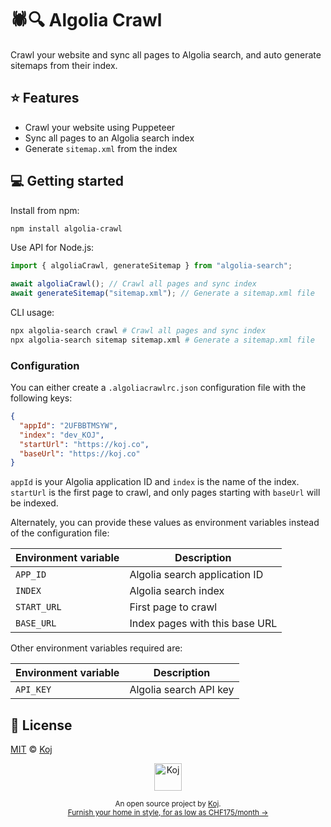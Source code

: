 # 🕷️🔍 Algolia Crawl

Crawl your website and sync all pages to Algolia search, and auto generate sitemaps from their index.

## ⭐️ Features

- Crawl your website using Puppeteer
- Sync all pages to an Algolia search index
- Generate `sitemap.xml` from the index

## 💻 Getting started

Install from npm:

```bash
npm install algolia-crawl
```

Use API for Node.js:

```ts
import { algoliaCrawl, generateSitemap } from "algolia-search";

await algoliaCrawl(); // Crawl all pages and sync index
await generateSitemap("sitemap.xml"); // Generate a sitemap.xml file
```

CLI usage:

```bash
npx algolia-search crawl # Crawl all pages and sync index
npx algolia-search sitemap sitemap.xml # Generate a sitemap.xml file
```

### Configuration

You can either create a `.algoliacrawlrc.json` configuration file with the following keys:

```json
{
  "appId": "2UFBBTMSYW",
  "index": "dev_KOJ",
  "startUrl": "https://koj.co",
  "baseUrl": "https://koj.co"
}
```

`appId` is your Algolia application ID and `index` is the name of the index. `startUrl` is the first page to crawl, and only pages starting with `baseUrl` will be indexed.

Alternately, you can provide these values as environment variables instead of the configuration file:

| Environment variable | Description                    |
| -------------------- | ------------------------------ |
| `APP_ID`             | Algolia search application ID  |
| `INDEX`              | Algolia search index           |
| `START_URL`          | First page to crawl            |
| `BASE_URL`           | Index pages with this base URL |

Other environment variables required are:

| Environment variable | Description            |
| -------------------- | ---------------------- |
| `API_KEY`            | Algolia search API key |

## 📄 License

[MIT](./LICENSE) © [Koj](https://koj.co)

<p align="center">
  <a href="https://koj.co">
    <img width="44" alt="Koj" src="https://kojcdn.com/v1598284251/website-v2/koj-github-footer_m089ze.svg">
  </a>
</p>
<p align="center">
  <sub>An open source project by <a href="https://koj.co">Koj</a>. <br> <a href="https://koj.co">Furnish your home in style, for as low as CHF175/month →</a></sub>
</p>
